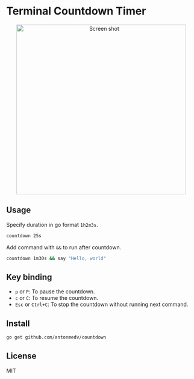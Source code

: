 # Terminal Countdown Timer

<p align="center"><img src="https://user-images.githubusercontent.com/141232/54696023-9ed03e00-4b5d-11e9-9c7b-d6f67691e70c.gif" width="450" alt="Screen shot"></p>

## Usage

Specify duration in go format `1h2m3s`.

```bash
countdown 25s
```

Add command with `&&` to run after countdown.

```bash
countdown 1m30s && say "Hello, world"
```

## Key binding

- `p` or `P`: To pause the countdown.
- `c` or  `C`: To resume the countdown.
- `Esc` or `Ctrl+C`: To stop the countdown without running next command.

## Install

```bash
go get github.com/antonmedv/countdown
```

## License

MIT
